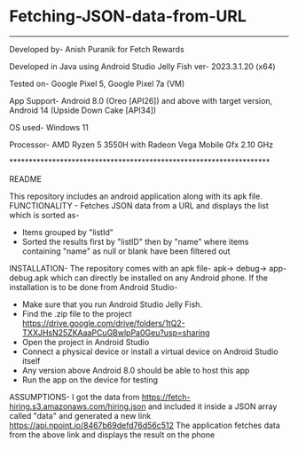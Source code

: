 # Fetching-JSON-data-from-URL
*******************************************************************
<p> Developed by- Anish Puranik for Fetch Rewards </p>
<p> Developed in Java using Android Studio Jelly Fish ver- 2023.3.1.20 (x64) </p>
<p> Tested on- Google Pixel 5, Google Pixel 7a (VM) </p>
<p> App Support- Android 8.0 (Oreo [API26]) and above with target version, Android 14 (Upside Down Cake [API34])</p>
<p> OS used- Windows 11 </p>
<p> Processor- AMD Ryzen 5 3550H with Radeon Vega Mobile Gfx 2.10 GHz </p>
*******************************************************************

README

This repository includes an android application along with its apk file. 
FUNCTIONALITY - Fetches JSON data from a URL and displays the list which is sorted as-
- Items grouped by "listId"
- Sorted the results first by "listID" then by "name" where items containing "name" as null or blank have been filtered out

INSTALLATION- The repository comes with an apk file-
apk-> debug-> app-debug.apk which can directly be installed on any Android phone. 
If the installation is to be done from Android Studio-

- Make sure that you run Android Studio Jelly Fish.
- Find the .zip file to the project https://drive.google.com/drive/folders/1tQ2-TXXJHsN25ZKAaaPCuGBwlpPa0Geu?usp=sharing
- Open the project in Android Studio
- Connect a physical device or install a virtual device on Android Studio itself
- Any version above Android 8.0 should be able to host this app
- Run the app on the device for testing

ASSUMPTIONS- I got the data from https://fetch-hiring.s3.amazonaws.com/hiring.json and included it inside a JSON array called "data" and generated a new link https://api.npoint.io/8467b69defd76d56c512
The application fetches data from the above link and displays the result on the phone

